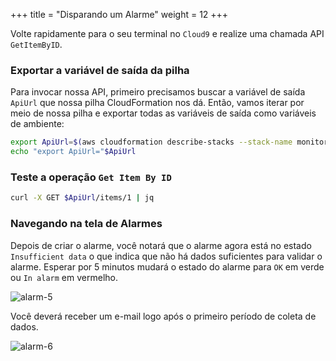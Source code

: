 +++
title = "Disparando um Alarme"
weight = 12
+++

Volte rapidamente para o seu terminal no `Cloud9` e realize uma chamada API `GetItemByID`. 

### Exportar a variável de saída da pilha

Para invocar nossa API, primeiro precisamos buscar a variável de saída `ApiUrl` que nossa pilha CloudFormation nos dá. Então, vamos iterar por meio de nossa pilha e exportar todas as variáveis de saída como variáveis de ambiente:

```sh
export ApiUrl=$(aws cloudformation describe-stacks --stack-name monitoring-app --output json | jq '.Stacks[].Outputs[] | select(.OutputKey=="ApiUrl") | .OutputValue' | sed -e 's/^"//'  -e 's/"$//')
echo "export ApiUrl="$ApiUrl
```

### Teste a operação `Get Item By ID`

```sh
curl -X GET $ApiUrl/items/1 | jq
```

### Navegando na tela de Alarmes

Depois de criar o alarme, você notará que o alarme agora está no estado `Insufficient data` o que indica que não há dados suficientes para validar o alarme. Esperar por 5 minutos mudará o estado do alarme para `OK` em verde ou `In alarm` em vermelho.

![alarm-5](/images/alarm_5.png)

Você deverá receber um e-mail logo após o primeiro período de coleta de dados.

![alarm-6](/images/alarm_6.png)
